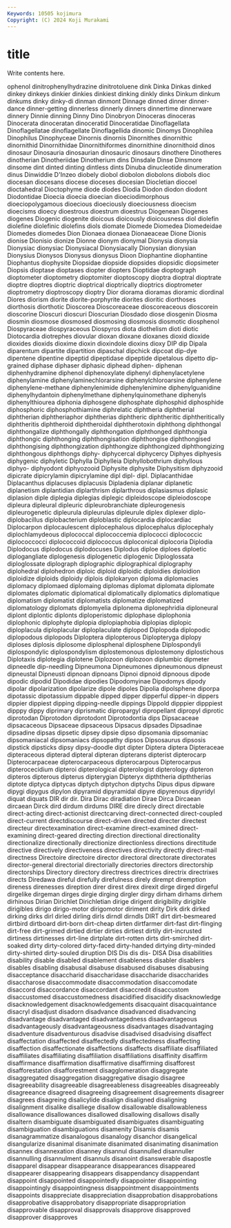 ```yaml
---
Keywords: 10505 kojimura
Copyright: (C) 2024 Koji Murakami
---
```


# title

Write contents here.



ophenol dinitrophenylhydrazine dinitrotoluene dink Dinka Dinkas dinked dinkey
dinkeys dinkier dinkies dinkiest dinking dinkly dinks Dinkum dinkum dinkums
dinky dinky-di dinman dinmont Dinnage dinned dinner dinner-dance dinner-getting dinnerless
dinnerly dinners dinnertime dinnerware dinnery Dinnie dinning Dinny Dino Dinobryon
Dinoceras dinoceras Dinocerata dinoceratan dinoceratid Dinoceratidae Dinoflagellata Dinoflagellatae dinoflagellate Dinoflagellida
dinomic Dinomys Dinophilea Dinophilus Dinophyceae Dinornis dinornis Dinornithes dinornithic dinornithid
Dinornithidae Dinornithiformes dinornithine dinornithoid dinos dinosaur Dinosauria dinosaurian dinosauric dinosaurs
dinothere Dinotheres dinotherian Dinotheriidae Dinotherium dins Dinsdale Dinse Dinsmore dinsome
dint dinted dinting dintless dints Dinuba dinucleotide dinumeration dinus Dinwiddie
D'Inzeo diobely diobol diobolon diobolons diobols dioc diocesan diocesans diocese
dioceses diocesian Diocletian diocoel dioctahedral Dioctophyme diode diodes Diodia Diodon
diodon diodont Diodontidae Dioecia dioecia dioecian dioeciodimorphous dioeciopolygamous dioecious dioeciously
dioeciousness dioecism dioecisms dioecy dioestrous dioestrum dioestrus Diogenean Diogenes diogenes
Diogenic diogenite dioicous dioicously dioicousness diol diolefin diolefine diolefinic diolefins
diols diomate Diomede Diomedea Diomedeidae Diomedes diomedes Dion Dionaea dionaea
Dionaeaceae Dione Dionis dionise Dionisio dionize Dionne dionym dionymal Dionysia
dionysia Dionysiac dionysiac Dionysiacal Dionysiacally Dionysian dionysian Dionysius Dionysos Dionysus
dionysus Dioon Diophantine diophantine Diophantus diophysite Diopsidae diopside diopsides diopsidic
diopsimeter Diopsis dioptase dioptases diopter diopters Dioptidae dioptograph dioptometer dioptometry
dioptomiter dioptoscopy dioptra dioptral dioptrate dioptre dioptres dioptric dioptrical dioptrically
dioptrics dioptrometer dioptrometry dioptroscopy dioptry Dior diorama dioramas dioramic diordinal
Diores diorism diorite diorite-porphyrite diorites dioritic diorthoses diorthosis diorthotic Dioscorea
Dioscoreaceae dioscoreaceous dioscorein dioscorine Dioscuri dioscuri Dioscurian Diosdado diose diosgenin
Diosma diosmin diosmose diosmosed diosmosing diosmosis diosmotic diosphenol Diospyraceae diospyraceous
Diospyros diota diothelism dioti diotic Diotocardia diotrephes diovular dioxan dioxane
dioxanes dioxid dioxide dioxides dioxids dioxime dioxin dioxindole dioxins dioxy
DIP dip Dipala diparentum dipartite dipartition dipaschal dipchick dipcoat dip-dye
dipentene dipentine dipeptid dipeptidase dipeptide dipetalous dipetto dip-grained diphase diphaser
diphasic diphead diphen- diphenan diphenhydramine diphenol diphenoxylate diphenyl diphenylacetylene diphenylamine
diphenylaminechlorarsine diphenylchloroarsine diphenylene diphenylene-methane diphenylenimide diphenylenimine diphenylguanidine diphenylhydantoin diphenylmethane diphenylquinomethane
diphenyls diphenylthiourea diphonia diphosgene diphosphate diphosphid diphosphide diphosphoric diphosphothiamine diphrelatic
diphtheria diphtherial diphtherian diphtheriaphor diphtherias diphtheric diphtheritic diphtheritically diphtheritis diphtheroid
diphtheroidal diphtherotoxin diphthong diphthongal diphthongalize diphthongally diphthongation diphthonged diphthongia diphthongic
diphthonging diphthongisation diphthongise diphthongised diphthongising diphthongization diphthongize diphthongized diphthongizing diphthongous
diphthongs diphy- diphycercal diphycercy Diphyes diphyesis diphygenic diphyletic Diphylla Diphylleia
Diphyllobothrium diphyllous diphyo- diphyodont diphyozooid Diphysite diphysite Diphysitism diphyzooid dipicrate
dipicrylamin dipicrylamine dipl dipl- dipl. Diplacanthidae Diplacanthus diplacuses diplacusis Dipladenia
diplanar diplanetic diplanetism diplantidian diplarthrism diplarthrous diplasiasmus diplasic diplasion diple
diplegia diplegias diplegic dipleidoscope dipleiodoscope dipleura dipleural dipleuric dipleurobranchiate dipleurogenesis
dipleurogenetic dipleurula dipleurulas dipleurule diplex diplexer diplo- diplobacillus diplobacterium diploblastic
diplocardia diplocardiac Diplocarpon diplocaulescent diplocephalous diplocephalus diplocephaly diplochlamydeous diplococcal diplococcemia
diplococci diplococcic diplococcocci diplococcoid diplococcus diploconical diplocoria Diplodia Diplodocus diplodocus
diplodocuses Diplodus diploe diploes diploetic diplogangliate diplogenesis diplogenetic diplogenic Diploglossata
diploglossate diplograph diplographic diplographical diplography diplohedral diplohedron diploic diploid diploidic
diploidies diploidion diploidize diploids diploidy diplois diplokaryon diploma diplomacies diplomacy
diplomaed diplomaing diplomas diplomat diplomata diplomate diplomates diplomatic diplomatical diplomatically
diplomatics diplomatique diplomatism diplomatist diplomatists diplomatize diplomatized diplomatology diplomats diplomyelia
diplonema diplonephridia diploneural diplont diplontic diplonts diploperistomic diplophase diplophonia diplophonic
diplophyte diplopia diplopiaphobia diplopias diplopic diploplacula diploplacular diploplaculate diplopod Diplopoda
diplopodic diplopodous diplopods Diploptera diplopterous Diplopteryga diplopy diploses diplosis diplosome
diplosphenal diplosphene Diplospondyli diplospondylic diplospondylism diplostemonous diplostemony diplostichous Diplotaxis diplotegia
diplotene Diplozoon diplozoon diplumbic dipmeter dipneedle dip-needling Dipneumona Dipneumones dipneumonous
dipneust dipneustal Dipneusti dipnoan dipnoans Dipnoi dipnoid dipnoous dipode dipodic
dipodid Dipodidae dipodies Dipodomyinae Dipodomys dipody dipolar dipolarization dipolarize dipole
dipoles Dipolia dipolsphene diporpa dipotassic dipotassium dippable dipped dipper dipperful
dipper-in dippers dippier dippiest dipping dipping-needle dippings Dippold dipppier dipppiest
dipppy dippy diprimary diprismatic dipropargyl dipropellant dipropyl diprotic diprotodan Diprotodon
diprotodont Diprotodontia dips Dipsacaceae dipsacaceous Dipsaceae dipsaceous Dipsacus dipsades Dipsadinae
dipsadine dipsas dipsetic dipsey dipsie dipso dipsomania dipsomaniac dipsomaniacal dipsomaniacs
dipsopathy dipsos Dipsosaurus dipsosis dipstick dipsticks dipsy dipsy-doodle dipt dipter
Diptera diptera Dipteraceae dipteraceous dipterad dipteral dipteran dipterans dipterist dipterocarp
Dipterocarpaceae dipterocarpaceous dipterocarpous Dipterocarpus dipterocecidium dipteroi dipterological dipterologist dipterology dipteron
dipteros dipterous dipterus dipterygian Dipteryx dipththeria dipththerias diptote diptyca diptycas
diptych diptychon diptychs Dipus dipus dipware dipygi dipygus dipylon dipyramid
dipyramidal dipyre dipyrenous dipyridyl diquat diquats DIR dir dir. Dira
Dirac diradiation Dirae Dirca Dircaean dircaean Dirck dird dirdum dirdums
DIRE dire direcly direct directable direct-acting direct-actionist directcarving direct-connected direct-coupled
direct-current directdiscourse direct-driven directed directer directest directeur directexamination direct-examine direct-examined
direct-examining direct-geared directing direction directional directionality directionalize directionally directionize directionless
directions directitude directive directively directiveness directives directivity directly direct-mail directness
Directoire directoire director directoral directorate directorates director-general directorial directorially directories
directors directorship directorships Directory directory directress directrices directrix directrixes directs
Diredawa direful direfully direfulness direly dirempt diremption direness direnesses direption
direr direst direx direxit dirge dirged dirgeful dirgelike dirgeman dirges
dirgie dirging dirgler dirgy dirham dirhams dirhem dirhinous Dirian Dirichlet
Dirichletian dirige dirigent dirigibility dirigible dirigibles dirigo dirigo-motor dirigomotor diriment
dirity Dirk dirk dirked dirking dirks dirl dirled dirling dirls
dirndl dirndls DIRT dirt dirt-besmeared dirtbird dirtboard dirt-born dirt-cheap dirten
dirtfarmer dirt-fast dirt-flinging dirt-free dirt-grimed dirtied dirtier dirties dirtiest dirtily
dirt-incrusted dirtiness dirtinesses dirt-line dirtplate dirt-rotten dirts dirt-smirched dirt-soaked dirty
dirty-colored dirty-faced dirty-handed dirtying dirty-minded dirty-shirted dirty-souled diruption DIS Dis
dis dis- DISA Disa disabilities disability disable disabled disablement disableness
disabler disablers disables disabling disabusal disabuse disabused disabuses disabusing disacceptance
disaccharid disaccharidase disaccharide disaccharides disaccharose disaccommodate disaccommodation disaccomodate disaccord disaccordance
disaccordant disaccredit disaccustom disaccustomed disaccustomedness disacidified disacidify disacknowledge disacknowledgement disacknowledgements
disacquaint disacquaintance disacryl disadjust disadorn disadvance disadvanced disadvancing disadvantage disadvantaged
disadvantagedness disadvantageous disadvantageously disadvantageousness disadvantages disadvantaging disadventure disadventurous disadvise disadvised
disadvising disaffect disaffectation disaffected disaffectedly disaffectedness disaffecting disaffection disaffectionate disaffections
disaffects disaffiliate disaffiliated disaffiliates disaffiliating disaffiliation disaffiliations disaffinity disaffirm disaffirmance
disaffirmation disaffirmative disaffirming disafforest disafforestation disafforestment disagglomeration disaggregate disaggregated disaggregation
disaggregative disagio disagree disagreeability disagreeable disagreeableness disagreeables disagreeably disagreeance disagreed
disagreeing disagreement disagreements disagreer disagrees disagreing disalicylide disalign disaligned disaligning
disalignment disalike disalliege disallow disallowable disallowableness disallowance disallowances disallowed disallowing
disallows disally disaltern disambiguate disambiguated disambiguates disambiguating disambiguation disambiguations disamenity
Disamis disamis disanagrammatize disanalogous disanalogy disanchor disangelical disangularize disanimal disanimate
disanimated disanimating disanimation disannex disannexation disanney disannul disannulled disannuller disannulling
disannulment disannuls disanoint disanswerable disapostle disapparel disappear disappearance disappearances disappeared
disappearer disappearing disappears disappendancy disappendant disappoint disappointed disappointedly disappointer disappointing
disappointingly disappointingness disappointment disappointments disappoints disappreciate disappreciation disapprobation disapprobations disapprobative
disapprobatory disappropriate disappropriation disapprovable disapproval disapprovals disapprove disapproved disapprover disapproves
